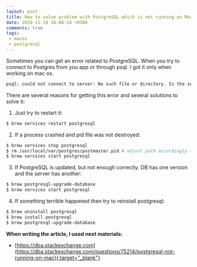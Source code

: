 ```yaml
---
layout: post
title: How to solve problem with PostgreSQL which is not running on Mac
date: 2019-11-18 16:08:14 +0300
comments: true
tags: 
 - macos 
 - postgresql 
---
```


Sometimes you can get an error related to PostgreSQL. When you try to connect to Postgres from you app or through psql. I got it only when working on mac os.

```bash
psql: could not connect to server: No such file or directory. Is the server running locally and accepting connections on Unix domain socket "/tmp/.s.PGSQL.5432"?
```

There are several reasons for getting this error and several solutions to solve it:
1) Just try to restart it:
```bash
$ brew services restart postgresql
```
2) If a process crashed and pid file was not destroyed:
```bash
$ brew services stop postgresql
$ rm /usr/local/var/postgres/postmaster.pid # adjust path accordingly to your install
$ brew services start postgresql
```
3) If PostgreSQL is updated, but not enough correctly. DB has one version and the server has another:
```bash
$ brew postgresql-upgrade-database
$ brew services start postgresql
```
4) If something terrible happened then try to reinstall postgresql:
```bash
$ brew uninstall postgresql 
$ brew install postgresql 
$ brew postgresql-upgrade-database
```


**When writing the article, I used next materials:**
 - [https://dba.stackexchange.com](https://dba.stackexchange.com/questions/75214/postgresql-not-running-on-mac){:target="_blank"}
